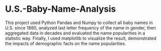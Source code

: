 # U.S.-Baby-Name-Analysis

This project used Python Pandas and Numpy to collect all baby names in U.S. since 1880, analyzed last letter frequency of the name in gender, then aggregated data in decades and evaluated the name popularities in a statistic way. Finally, I used matplotlib to visualize the result, demonstrated the impacts of demographic facts on the name popularities.

